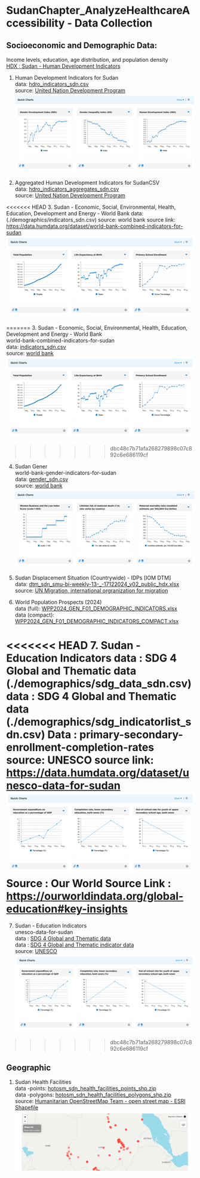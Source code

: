 # SudanChapter_AnalyzeHealthcareAccessibility - Data Collection


## Socioeconomic and Demographic Data:   
Income levels, education, age distribution, and population density  
[HDX : Sudan - Human Development Indicators ](https://data.humdata.org/dataset/hdro-data-for-sudan)  

1. Human Development Indicators for Sudan  
    data: [hdro_indicators_sdn.csv](./demographics/hdro_indicators_sdn.csv)  
    source: [United Nation Development Program](https://data.humdata.org/dataset/hdro-data-for-sudan)  
    ![qucik link](./demographics/screenshots/Screenshot%202025-01-03%20at%2017-18-12%20Sudan%20-%20Human%20Development%20Indicators%20-%20Humanitarian%20Data%20Exchange.png)  

2. Aggregated Human Development Indicators for SudanCSV  
    data: [hdro_indicators_aggregates_sdn.csv](./demographics/hdro_indicators_aggregates_sdn.csv)  
    source: [United Nation Development Program](https://data.humdata.org/dataset/hdro-data-for-sudan)   

<<<<<<< HEAD
3. Sudan - Economic, Social, Environmental, Health, Education, Development and Energy - World Bank 
    data: (./demographics/indicators_sdn.csv) 
    source: world bank
    source link: https://data.humdata.org/dataset/world-bank-combined-indicators-for-sudan
    ![quick charts](./demographics/screenshots/Screenshot%202025-01-03%20at%2017-11-15%20Sudan%20-%20Economic%20Social%20Environmental%20Health%20Education%20Development%20and%20Energy%20-%20Humanitarian%20Data%20Exchange.png)
    
=======
3. Sudan - Economic, Social, Environmental, Health, Education, Development and Energy - World Bank   
    world-bank-combined-indicators-for-sudan  
    data: [indicators_sdn.csv](./demographics/indicators_sdn.csv)  
    source: [world bank](https://data.humdata.org/dataset/world-bank-combined-indicators-for-sudan)  
    ![quick charts](./demographics/screenshots/Screenshot%202025-01-03%20at%2017-11-15%20Sudan%20-%20Economic%20Social%20Environmental%20Health%20Education%20Development%20and%20Energy%20-%20Humanitarian%20Data%20Exchange.png)   
>>>>>>> dbc48c7b71afa268279898c07c892c6e686119cf

4. Sudan Gener   
    world-bank-gender-indicators-for-sudan    
    data: [gender_sdn.csv](./demographics/gender_sdn.csv)   
    source: [world bank](https://data.humdata.org/dataset/world-bank-gender-indicators-for-sudan)   
    ![quick charts](./demographics/screenshots/Screenshot%202025-01-03%20at%2017-07-30%20Sudan%20-%20Gender%20-%20Humanitarian%20Data%20Exchange.png)   

5. Sudan Displacement Situation (Countrywide) - IDPs [IOM DTM]   
    data: [dtm_sdn_smu-bi-weekly-13-_-17122024_v02_public_hdx.xlsx](./demographics/dtm_sdn_smu-bi-weekly-13-_-17122024_v02_public_hdx.xlsx)  
    source: [UN Migration, international orgranization for migration](https://data.humdata.org/dataset/sudan-displacement-situation-countrywide-idps-iom-dtm)  

6. World Population Prospects (2024)  
    data (full): [WPP2024_GEN_F01_DEMOGRAPHIC_INDICATORS.xlsx](./demographics/WPP2024_GEN_F01_DEMOGRAPHIC_INDICATORS.xlsx)  
    data (compact): [WPP2024_GEN_F01_DEMOGRAPHIC_INDICATORS_COMPACT.xlsx](./demographics/WPP2024_GEN_F01_DEMOGRAPHIC_INDICATORS_COMPACT.xlsx)  

<<<<<<< HEAD
7. Sudan - Education Indicators 
    data : SDG 4 Global and Thematic data (./demographics/sdg_data_sdn.csv)
    data : SDG 4 Global and Thematic data (./demographics/sdg_indicatorlist_sdn.csv)
    Data : primary-secondary-enrollment-completion-rates
    source: UNESCO 
    source link: https://data.humdata.org/dataset/unesco-data-for-sudan
    ![quick chart](./demographics/screenshots/Screenshot%202025-01-03%20at%2018-01-41%20Sudan%20-%20Education%20Indicators%20-%20Humanitarian%20Data%20Exchange.png)
    Source : Our World 
    Source Link : https://ourworldindata.org/global-education#key-insights 
=======
7. Sudan - Education Indicators  
    unesco-data-for-sudan  
    data : [SDG 4 Global and Thematic data](./demographics/sdg_data_sdn.csv)  
    data : [SDG 4 Global and Thematic indicator data](./demographics/sdg_indicatorlist_sdn.csv)  
    source: [UNESCO](https://data.humdata.org/dataset/unesco-data-for-sudan)  
    ![quick chart](./demographics/screenshots/Screenshot%202025-01-03%20at%2018-01-41%20Sudan%20-%20Education%20Indicators%20-%20Humanitarian%20Data%20Exchange.png)  
>>>>>>> dbc48c7b71afa268279898c07c892c6e686119cf

## Geographic  
1. Sudan Health Facilities  
    data -points: [hotosm_sdn_health_facilities_points_shp.zip](./geographic/hotosm_sdn_health_facilities_points_shp.zip)  
    data -polygons: [hotosm_sdn_health_facilities_polygons_shp.zip](hotosm_sdn_health_facilities_polygons_shp.zip)   
    source: [Humanitarian OpenStreetMap Team - open street map - ESRI Shapefile](https://data.humdata.org/dataset/hotosm_sdn_health_facilities)  
    ![quick chart](./geographic/screenshot/Screenshot%202025-01-03%20at%2017-36-44%20Sudan%20Health%20Facilities%20(OpenStreetMap%20Export)%20-%20Humanitarian%20Data%20Exchange.png)  

